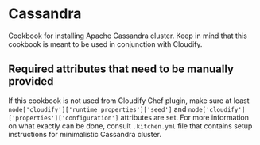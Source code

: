 # Cassandra

Cookbook for installing Apache Cassandra cluster. Keep in mind that this
cookbook is meant to be used in conjunction with Cloudify.


## Required attributes that need to be manually provided

If this cookbook is not used from Cloudify Chef plugin, make sure at least
`node['cloudify']['runtime_properties']['seed']` and
`node['cloudify']['properties']['configuration']` attributes are set. For more
information on what exactly can be done, consult `.kitchen.yml` file that
contains setup instructions for minimalistic Cassandra cluster.
